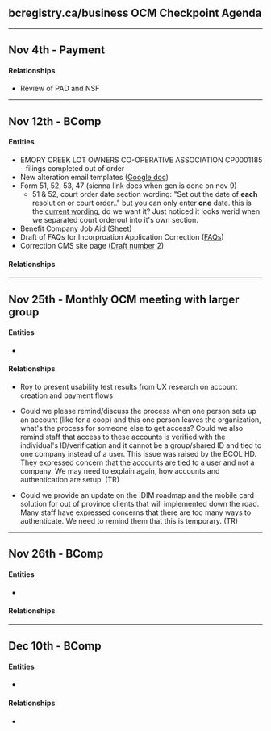## bcregistry.ca/business OCM Checkpoint Agenda

----
Nov 4th - Payment
----
#### Relationships
* Review of PAD and NSF

----
Nov 12th - BComp
----
#### Entities
* EMORY CREEK LOT OWNERS CO-OPERATIVE ASSOCIATION CP0001185 - filings completed out of order
* New alteration email templates ([Google doc](https://docs.google.com/document/d/1WS-BtGhgppkUprzUWxVamQLtQfhFF9_XVhqNPjZGrkk/edit?usp=sharing))
* Form 51, 52, 53, 47 (sienna link docs when gen is done on nov 9)
  * 51 & 52, court order date section wording: "Set out the date of **each** resolution or court order.." but you can only enter **one** date. this is the [current wording](https://www2.gov.bc.ca/assets/gov/employment-business-and-economic-development/business-management/permits-licences-and-registration/registries-forms/form_51_ulc_alteration_to_a_bc_benefit_company.pdf), do we want it? Just noticed it looks werid when we separated court orderout into it's own section. 
* Benefit Company Job Aid ([Sheet](https://docs.google.com/spreadsheets/d/1zTzC3fSwit2DikDx6AFFJHxYK8mAtkGbRQdh0td1M0k/edit?usp=sharing))
* Draft of FAQs for Incorproation Application Correction ([FAQs](https://docs.google.com/document/d/1e6Vr1IAiBUM15pZUI53caYHVUbk6qkiogyt0wX8l3yg/edit?usp=sharing))
* Correction CMS site page ([Draft number 2](https://docs.google.com/document/d/1Sq9eXD-d4Oc_QhYnuHaipFhHSEmTuD_8H_-WktDzj7M/edit?usp=sharing))
#### Relationships
----
Nov 25th - Monthly OCM meeting with larger group
----
#### Entities
*
#### Relationships
* Roy to present usability test results from UX research on account creation and payment flows

* Could we please remind/discuss the process when one person sets up an account (like for a coop) and this one person leaves the organization, what's the process for someone else to get access? Could we also remind staff that access to these accounts is verified with the individual's ID/verification and it cannot be a group/shared ID and tied to one company instead of a user. This issue was raised by the BCOL HD. They expressed concern that the accounts are tied to a user and not a company. We may need to explain again, how accounts and authentication are setup. (TR) 

* Could we provide an update on the IDIM roadmap and the mobile card solution for out of province clients that will implemented down the road. Many staff have expressed concerns that there are too many ways to authenticate. We need to remind them that this is temporary. (TR)

----

Nov 26th - BComp
----
#### Entities
* 
#### Relationships



----
Dec 10th - BComp
----
#### Entities
* 
#### Relationships
* 
